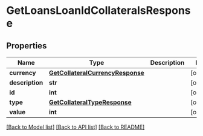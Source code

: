 # GetLoansLoanIdCollateralsResponse

## Properties
Name | Type | Description | Notes
------------ | ------------- | ------------- | -------------
**currency** | [**GetCollateralCurrencyResponse**](GetCollateralCurrencyResponse.md) |  | [optional] 
**description** | **str** |  | [optional] 
**id** | **int** |  | [optional] 
**type** | [**GetCollateralTypeResponse**](GetCollateralTypeResponse.md) |  | [optional] 
**value** | **int** |  | [optional] 

[[Back to Model list]](../README.md#documentation-for-models) [[Back to API list]](../README.md#documentation-for-api-endpoints) [[Back to README]](../README.md)

